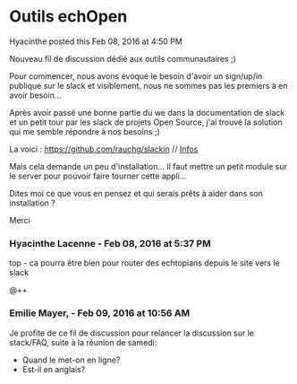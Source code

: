 #  Outils echOpen

Hyacinthe posted this Feb 08, 2016 at 4:50 PM

Nouveau fil de discussion dédié aux outils communautaires ;)  
  
Pour commencer, nous avons évoqué le besoin d'avoir un sign/up/in publique sur
le slack et visiblement, nous ne sommes pas les premiers à en avoir besoin...  
  
Après avoir passé une bonne partie du we dans la documentation de slack et un
petit tour par les slack de projets Open Source, j'ai trouvé la solution qui
me semble répondre à nos besoins ;)  
  
La voici : <https://github.com/rauchg/slackin> //
[Infos](http://rauchg.com/slackin/)  
  
Mais cela demande un peu d'installation... Il faut mettre un petit module sur
le server pour pouvoir faire tourner cette appli...  
  
Dites moi ce que vous en pensez et qui serais prêts à aider dans son
installation ?  
  
Merci

### **Hyacinthe Lacenne** - Feb 08, 2016 at 5:37 PM

top - ca pourra être bien pour router des echtopians depuis le site vers le
slack  
  
@++

### **Emilie Mayer,** - Feb 09, 2016 at 10:56 AM

Je profite de ce fil de discussion pour relancer la discussion sur le
stack/FAQ, suite à la réunion de samedi:  
  

  * Quand le met-on en ligne? 
  * Est-il en anglais?

